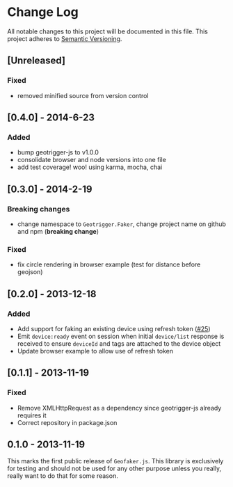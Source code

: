 # Change Log
All notable changes to this project will be documented in this file.
This project adheres to [Semantic Versioning](http://semver.org/).

## [Unreleased]
### Fixed
* removed minified source from version control

## [0.4.0] - 2014-6-23
### Added
* bump geotrigger-js to v1.0.0
* consolidate browser and node versions into one file
* add test coverage! woo! using karma, mocha, chai

## [0.3.0] - 2014-2-19
### Breaking changes
* change namespace to `Geotrigger.Faker`, change project name on github and npm (**breaking change**)

### Fixed
* fix circle rendering in browser example (test for distance before geojson)

## [0.2.0] - 2013-12-18
### Added
* Add support for faking an existing device using refresh token ([#25](https://github.com/Esri/geofaker-js/issues/25))
* Emit `device:ready` event on session when initial `device/list` response is received to ensure `deviceId` and tags are attached to the device object
* Update browser example to allow use of refresh token


## [0.1.1] - 2013-11-19
### Fixed
* Remove XMLHttpRequest as a dependency since geotrigger-js already requires it
* Correct repository in package.json

## 0.1.0 - 2013-11-19

This marks the first public release of `Geofaker.js`.  This library is exclusively for testing and should not be used for any other purpose unless you really, really want to do that for some reason.


